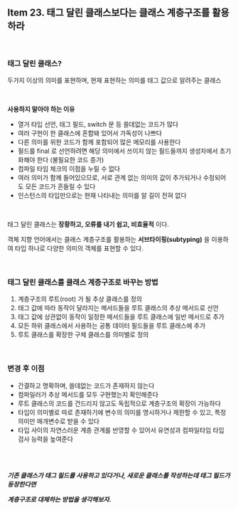 ## Item 23. 태그 달린 클래스보다는 클래스 계층구조를 활용하라

<br>

### 태그 달린 클래스?

두가지 이상의 의미를 표현하며, 현재 표현하는 의미를 태그 값으로 알려주는 클래스

<br>

**사용하지 말아야 하는 이유**

- 열거 타입 선언, 태그 필드, switch 문 등 쓸데없는 코드가 많다
- 여러 구현이 한 클래스에 혼합돼 있어서 가독성이 나쁘다
- 다른 의미를 위한 코드가 함께 포함되어 많은 메모리를 사용한다
- 필드를 final 로 선언하려면 해당 의미에서 쓰이지 않는 필드들까지 생성자에서 초기화해야 한다 (불필요한 코드 증가)
- 컴파일 타임 체크의 이점을 누릴 수 없다
- 여러 의미가 함께 들어있으므로, 서로 관계 없는 의미의 값이 추가되거나 수정되어도 모든 코드가 흔들릴 수 있다
- 인스턴스의 타입만으로는 현재 나타내는 의미를 알 길이 전혀 없다


<br>

태그 달린 클래스는 **장황하고, 오류를 내기 쉽고, 비효율적** 이다.

객체 지향 언어에서는 클래스 계층구조를 활용하는 **서브타이핑(subtyping)** 을 이용하여 타입 하나로 다양한 의미의 객체를 표현할 수 있다.

<br>

### 태그 달린 클래스를 클래스 계층구조로 바꾸는 방법

1. 계층구조의 루트(root) 가 될 추상 클래스를 정의
2. 태그 값에 따라 동작이 달라지는 메서드들을 루트 클래스의 추상 메서드로 선언
3. 태그 값에 상관없이 동작이 일정한 메서드들을 루트 클래스에 일반 메서드로 추가
4. 모든 하위 클래스에서 사용하는 공통 데이터 필드들을 루트 클래스에 추가
5. 루트 클래스를 확장한 구체 클래스를 의미별로 정의

<br>

### 변경 후 이점

- 간결하고 명확하며, 쓸데없는 코드가 존재하지 않는다
- 컴파일러가 추상 메서드를 모두 구현했는지 확인해준다
- 루트 클래스의 코드를 건드리지 않고도 독립적으로 계층구조의 확장이 가능하다
- 타입이 의미별로 따로 존재하기에 변수의 의미를 명시하거나 제한할 수 있고, 특정 의미만 매개변수로 받을 수 있다
- 타입 사이의 자연스러운 계층 관계를 반영할 수 있어서 유연성과 컴파일타임 타입 검사 능력을 높여준다


<br>

<br>

***기존 클래스가 태그 필드를 사용하고 있다거나, 새로운 클래스를 작성하는데 태그 필드가 등장한다면***   

***계층구조로 대체하는 방법을 생각해보자.***